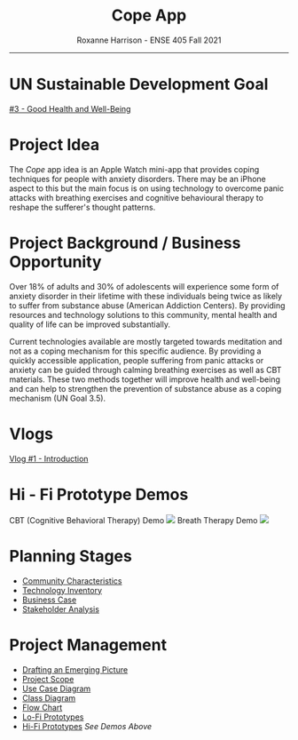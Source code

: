 <h1 align="center">Cope App</h1>
<p align="center">Roxanne Harrison - ENSE 405 Fall 2021</p>

---

# UN Sustainable Development Goal

<a href="https://sdgs.un.org/goals/goal3">#3 - Good Health and Well-Being</a>

# Project Idea

The _Cope_ app idea is an Apple Watch mini-app that provides coping techniques for people with anxiety disorders. There may be an iPhone aspect to this but the main focus is on using technology to overcome panic attacks with breathing exercises and cognitive behavioural therapy to reshape the sufferer's thought patterns. 

# Project Background / Business Opportunity

Over 18% of adults and 30% of adolescents will experience some form of anxiety disorder in their lifetime with these individuals being twice as likely to suffer from substance abuse (American Addiction Centers). By providing resources and technology solutions to this community, mental health and quality of life can be improved substantially.   

Current technologies available are mostly targeted towards meditation and not as a coping mechanism for this specific audience. By providing a quickly accessible application, people suffering from panic attacks or anxiety can be guided through calming breathing exercises as well as CBT materials. These two methods together will improve health and well-being and can help to strengthen the prevention of substance abuse as a coping mechanism (UN Goal 3.5).   
 
# Vlogs
<a href="https://youtu.be/jd-inF7aJgM">Vlog #1 - Introduction</a>

# Hi - Fi Prototype Demos
CBT (Cognitive Behavioral Therapy) Demo
![](documentation/CBT_Hi_Fi_Prototype.gif)
Breath Therapy Demo
![](documentation/Breathe_Hi_Fi_Prototype.gif)

# Planning Stages

- [Community Characteristics](documentation/01_Community_Characteristics.pdf)
- [Technology Inventory](documentation/02_Technology_Inventory.pdf)
- [Business Case](documentation/03_Business_Case.pdf)
- [Stakeholder Analysis](documentation/04_Stakeholder_Analysis.pdf)

# Project Management
- [Drafting an Emerging Picture](documentation/05_Drafting_an_Emerging_Picture.pdf)
- [Project Scope](documentation/06_Project_Scope.pdf)
- [Use Case Diagram](documentation/Use_Case_Diagram.pdf)
- [Class Diagram](documentation/Class_Diagram.pdf)
- [Flow Chart](documentation/Flow_Chart.pdf)
- [Lo-Fi Prototypes](documentation/Lo_Fi_Prototypes.pdf)
- [Hi-Fi Prototypes](documentation/Hi_Fi_Prototypes.xd) *See Demos Above*